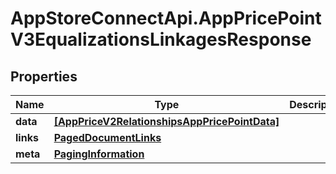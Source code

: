 # AppStoreConnectApi.AppPricePointV3EqualizationsLinkagesResponse

## Properties

Name | Type | Description | Notes
------------ | ------------- | ------------- | -------------
**data** | [**[AppPriceV2RelationshipsAppPricePointData]**](AppPriceV2RelationshipsAppPricePointData.md) |  | 
**links** | [**PagedDocumentLinks**](PagedDocumentLinks.md) |  | 
**meta** | [**PagingInformation**](PagingInformation.md) |  | [optional] 


